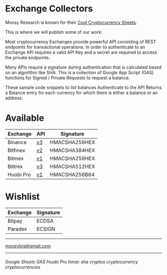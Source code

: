 # Exchange Collectors

Moosy Research is known for their [Cool Cryptocurrency Sheets](https://sites.google.com/site/moosyresearch/projects/cryptos).

This is where we will publish some of our work:

Most cryptocurrency Exchanges provide powerful API consisting of REST endpoints for transactional operations.
In order to authenticate to an Exchange API requires a valid API Key and a secret are required to access the private endpoints.

Many APIs require a signature during authentication that is calculated based on an algorithm like SHA.
This is a collection of Google App Script (GAS) functions for Signed / Private Requests to request a balance.

These sample code snippets to list balances
Authenticate to the API 
Returns a Balance entry for each currency for which there is either a balance or an address.

# Available

Exchange   | API| Signature      
---------- | ---| ---------     
Binance    | [v3](https://github.com/binance-exchange/binance-official-api-docs/blob/master/rest-api.md) | HMACSHA256HEX 
Bitfinex   | [v2](https://docs.bitfinex.com/docs/introduction) | HMACSHA384HEX 
Bitmex     | [v1](https://www.bitmex.com/app/apiOverview) | HMACSHA256HEX 
Bittrex    | [v3](https://bittrex.github.io/api) | HMACSHA512HEX 
Huobi Pro  | [v1](https://github.com/huobiapi/API_Docs_en) | HMACSHA256B64 

# Wishlist

Exchange     | Signature
------------ | -------------
Bitpay       | ECDSA  
Paradex      | ECSIGN 



***

moosylog@gmail.com

***

###### Google Sheets GAS Huobi Pro  hmac sha cryptos cryptocurrency cryptocurrencies 
